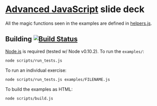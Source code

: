 # [Advanced JavaScript](https://github.com/advanced-js/syllabus) slide deck

All the magic functions seen in the examples are defined in [helpers.js](assets/helpers.js).

## Building [![Build Status](https://travis-ci.org/advanced-js/deck.svg?branch=master)](https://travis-ci.org/advanced-js/deck)

[Node.js](http://nodejs.org) is required (tested w/ Node v0.10.2).  To run the `examples/`:

```bash
node scripts/run_tests.js
```

To run an individual exercise:

```bash
node scripts/run_tests.js examples/FILENAME.js
```

To build the examples as HTML:

```bash
node scripts/build.js
```
